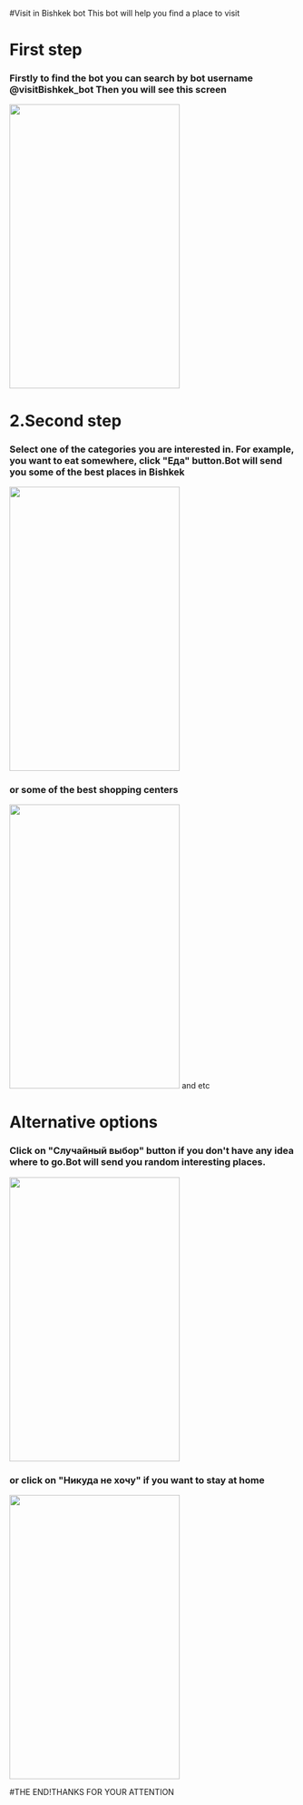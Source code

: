 #Visit in Bishkek bot
This bot will help you find a place to visit


<h1>First step</h1>
<h3>Firstly to find the bot you can search by bot username @visitBishkek_bot
Then you will see this screen</h3>


<img src="https://user-images.githubusercontent.com/72801356/98354507-fd0ba680-204a-11eb-9403-1b49cb00a2f9.PNG)" width="300" height="500">

<h1>2.Second step</h1>
<h3>Select one of the categories you are interested in. For example, you want to eat somewhere, click "Еда" button.Bot will send you 
some of the best places in Bishkek</h3>

<img src="https://user-images.githubusercontent.com/72801356/98354651-39d79d80-204b-11eb-8737-55c8e1ba84fd.jpg" width="300" height="500">
<h3>or some of the best shopping centers</h3>
<img src="https://user-images.githubusercontent.com/72801356/98354648-393f0700-204b-11eb-9c00-6ef86c55f544.jpg" width="300" height="500">
and etc
<h1>Alternative options</h2>
<h3>Click on "Cлучайный выбор" button if you don't have any idea where to go.Bot will send you random interesting places.</h3>
<img src="https://user-images.githubusercontent.com/72801356/98354666-3e03bb00-204b-11eb-9fbc-a8ab9f59f3d6.PNG" width="300" height="500">
<h3>or click on "Никуда не хочу" if you want to stay at home</h3>
<img src="https://user-images.githubusercontent.com/72801356/98354660-3b08ca80-204b-11eb-950c-9c7e5666599c.jpg" width="300" height="500">
 
#THE END!THANKS FOR YOUR ATTENTION
